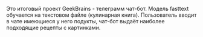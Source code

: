 Это итоговый проект GeekBrains - телеграмм чат-бот. Модель fasttext обучается на текстовом файле (кулинарная книга). Пользователь вводит в чате имеющиеся у него подукты, чат-бот выдаёт наиболее подходящие рецепты с картинками.
